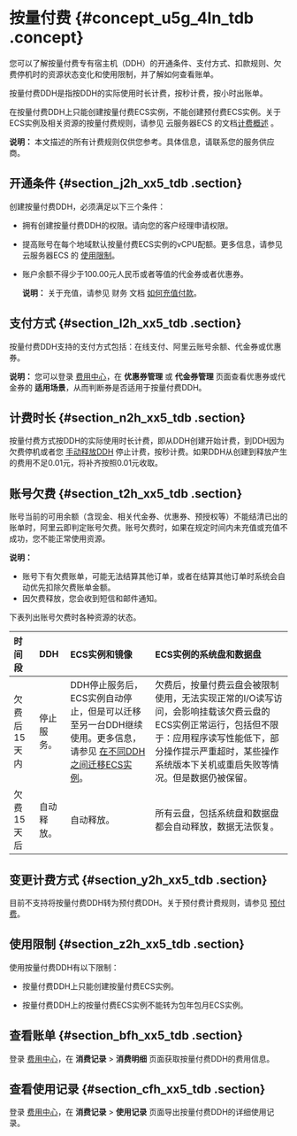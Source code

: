 # 按量付费 {#concept_u5g_4ln_tdb .concept}

您可以了解按量付费专有宿主机（DDH）的开通条件、支付方式、扣款规则、欠费停机时的资源状态变化和使用限制，并了解如何查看账单。

按量付费DDH是指按DDH的实际使用时长计费，按秒计费，按小时出账单。

在按量付费DDH上只能创建按量付费ECS实例，不能创建预付费ECS实例。关于ECS实例及相关资源的按量付费规则，请参见 云服务器ECS 的文档[计费概述](../../cn.zh-CN/产品定价/计费概述.md#) 。

**说明：** 本文描述的所有计费规则仅供您参考。具体信息，请联系您的服务供应商。

## 开通条件 {#section_j2h_xx5_tdb .section}

创建按量付费DDH，必须满足以下三个条件：

-   拥有创建按量付费DDH的权限。请向您的客户经理申请权限。
-   提高账号在每个地域默认按量付费ECS实例的vCPU配额。更多信息，请参见 云服务器ECS 的 [使用限制](../../cn.zh-CN/用户指南/使用限制.md#)。
-   账户余额不得少于100.00元人民币或者等值的代金券或者优惠券。

    **说明：** 关于充值，请参见 财务 文档 [如何充值付款](https://help.aliyun.com/knowledge_detail/37107.html)。


## 支付方式 {#section_l2h_xx5_tdb .section}

按量付费DDH支持的支付方式包括：在线支付、阿里云账号余额、代金券或优惠券。

**说明：** 您可以登录 [费用中心](https://expense.console.aliyun.com/#/account/home)，在 **优惠券管理** 或 **代金券管理** 页面查看优惠券或代金券的 **适用场景**，从而判断券是否适用于按量付费DDH。

## 计费时长 {#section_n2h_xx5_tdb .section}

按量付费方式按DDH的实际使用时长计费，即从DDH创建开始计费，到DDH因为欠费停机或者您 [手动释放DDH](../cn.zh-CN/快速入门/手动释放DDH.md#) 停止计费，按秒计费。如果DDH从创建到释放产生的费用不足0.01元，将补齐按照0.01元收取。

## 账号欠费 {#section_t2h_xx5_tdb .section}

账号当前的可用余额（含现金、相关代金券、优惠券、预授权等）不能结清已出的账单时，阿里云即判定账号欠费。账号欠费时，如果在规定时间内未充值或充值不成功，您不能正常使用资源。

**说明：** 

-   账号下有欠费账单，可能无法结算其他订单，或者在结算其他订单时系统会自动优先扣除欠费账单金额。
-   因欠费释放，您会收到短信和邮件通知。

下表列出账号欠费时各种资源的状态。

|时间段|DDH|ECS实例和镜像|ECS实例的系统盘和数据盘|
|:--|:--|:-------|:------------|
|欠费后15天内|停止服务。|DDH停止服务后，ECS实例自动停止，但是可以迁移至另一台DDH继续使用。更多信息，请参见 [在不同DDH之间迁移ECS实例](../cn.zh-CN/用户指南/在不同DDH之间迁移ECS实例.md#)。|欠费后，按量付费云盘会被限制使用，无法实现正常的I/O读写访问，会影响挂载该欠费云盘的ECS实例正常运行，包括但不限于：应用程序读写性能低下，部分操作提示严重超时，某些操作系统版本下关机或重启失败等情况。但是数据仍被保留。|
|欠费15天后|自动释放。|自动释放。|所有云盘，包括系统盘和数据盘都会自动释放，数据无法恢复。|

## 变更计费方式 {#section_y2h_xx5_tdb .section}

目前不支持将按量付费DDH转为预付费DDH。关于预付费计费规则，请参见 [预付费](cn.zh-CN/产品定价/预付费.md#)。

## 使用限制 {#section_z2h_xx5_tdb .section}

使用按量付费DDH有以下限制：

-   按量付费DDH上只能创建按量付费ECS实例。

-   按量付费DDH上的按量付费ECS实例不能转为包年包月ECS实例。


## 查看账单 {#section_bfh_xx5_tdb .section}

登录 [费用中心](https://expense.console.aliyun.com/#/account/home)，在 **消费记录** \> **消费明细** 页面获取按量付费DDH的费用信息。

## 查看使用记录 {#section_cfh_xx5_tdb .section}

登录 [费用中心](https://expense.console.aliyun.com/#/account/home)，在 **消费记录** \> **使用记录** 页面导出按量付费DDH的详细使用记录。

